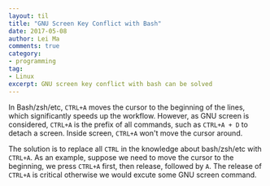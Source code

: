 ```yaml
---
layout: til
title: "GNU Screen Key Conflict with Bash"
date: 2017-05-08
author: Lei Ma
comments: true
category:
- programming
tag:
- Linux
excerpt: GNU screen key conflict with bash can be solved
---
```


In Bash/zsh/etc, `CTRL+A` moves the cursor to the beginning of the lines, which significantly speeds up the workflow. However, as GNU screen is considered, `CTRL+A` is the prefix of all commands, such as `CTRL+A + D` to detach a screen. Inside screen, `CTRL+A` won't move the cursor around.

The solution is to replace all `CTRL` in the knowledge about bash/zsh/etc with `CTRL+A`. As an example, suppose we need to move the cursor to the beginning, we press `CTRL+A` first, then release, followed by `A`. The release of `CTRL+A` is critical otherwise we would excute some GNU screen command.
